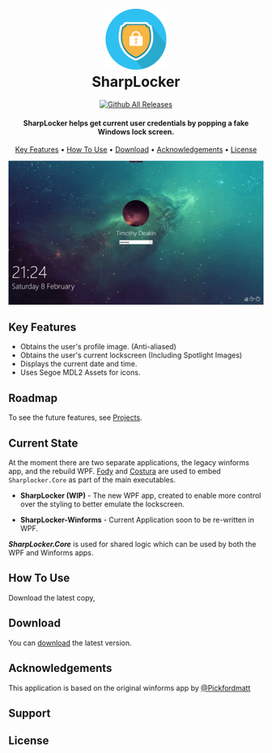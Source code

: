 <h1 align="center">
  <br>
  <a href="#"><img src="logo.png" alt="SharpLocker" width="120"></a>
  <br>
SharpLocker
  <br>
</h1>
<div align="center">

[![Github All Releases](https://img.shields.io/github/stars/cftad/SharpLocker?style=social)]()
</div>

<h4 align="center">SharpLocker helps get current user credentials by popping a fake Windows lock screen.</h4>


<p align="center">
  <a href="#key-features">Key Features</a> •
  <a href="#how-to-use">How To Use</a> •
  <a href="#download">Download</a> •
  <a href="#acknowledgements">Acknowledgements</a> •
  <a href="#license">License</a>
</p>

![Working SharpLocker](screenshot.png)

## Key Features

* Obtains the user's profile image. (Anti-aliased)
* Obtains the user's current lockscreen (Including Spotlight Images)
* Displays the current date and time.
* Uses Segoe MDL2 Assets for icons.

## Roadmap
To see the future features, see [Projects](https://github.com/cftad/SharpLocker/projects).

## Current State

At the moment there are two separate applications, the legacy winforms app, and the rebuild WPF. [Fody](https://github.com/Fody/Fody) and [Costura](https://github.com/Fody/Costura) are used to embed `Sharplocker.Core` as part of the main executables.

* **SharpLocker (WIP)** - The new WPF app, created to enable more control over the styling to better emulate the lockscreen.

* **SharpLocker-Winforms** - Current Application soon to be re-written in WPF.

***SharpLocker.Core*** is used for shared logic which can be used by both the WPF and Winforms apps.

## How To Use
Download the latest copy, 

## Download

You can [download](/releases) the latest version.

## Acknowledgements

This application is based on the original winforms app by [@Pickfordmatt](https://github.com/Pickfordmatt/SharpLocker)

## Support


## License
